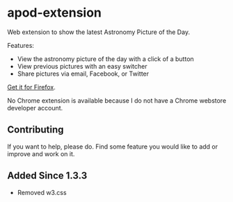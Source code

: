# apod-extension
Web extension to show the latest Astronomy Picture of the Day.

Features:
- View the astronomy picture of the day with a click of a button
- View previous pictures with an easy switcher
- Share pictures via email, Facebook, or Twitter

[Get it for Firefox](https://addons.mozilla.org/en-US/firefox/addon/astronomy-picture/?src=userprofile). 

No Chrome extension is available because I do not have a Chrome webstore developer account.

## Contributing
If you want to help, please do. Find some feature you would like to add or improve and work on it. 

## Added Since 1.3.3
- Removed w3.css
